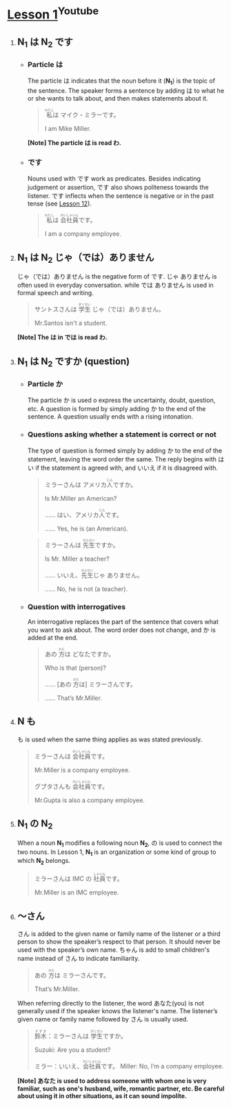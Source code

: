 # [Lesson 1](https://www.youtube.com/watch?v=gi2AeYO-g8E)<sup>Youtube</sup>

1. ## N<sub>1</sub> は N<sub>2</sub> です

	- ### Particle は

		The particle は indicates that the noun before it (**N<sub>1</sub>**) is the topic of the sentence. The speaker forms a sentence by adding は to what he or she wants to talk about, and then makes statements about it.

		><ruby>私<rp>（</rp><rt>わたし</rt><rp>）</rp></ruby>は マイク・ミラーです。
		>
		>I am Mike Miller.

		**[Note] The particle は is read わ.**

	- ### です

		Nouns used with です work as predicates. Besides indicating judgement or assertion, です also shows politeness towards the listener. です inflects when the sentence is negative or in the past tense (see [Lesson 12](https://github.com/flying-yogurt/JP-Memos/blob/master/grammar_notes/Lesson_12_Grammar.md)).

		><ruby>私<rp>（</rp><rt>わたし</rt><rp>）</rp></ruby>は <ruby>会社<rp>（</rp><rt>かいしゃ</rt><rp>）</rp>員<rp>（</rp><rt>いん</rt><rp>）</rp></ruby>です。
		>
		>I am a company employee.

2. ## N<sub>1</sub> は N<sub>2</sub> じゃ（では）ありません
	
	じゃ（では）ありません is the negative form of です. じゃ ありません is often used in everyday conversation. while では ありません is used in formal speech and writing.

	>サントスさんは <ruby>学生<rp>（</rp><rt>がくせい</rt><rp>）</rp></ruby> じゃ（では）ありません。
	>
	>Mr.Santos isn't a student.

	**[Note] The は in では is read わ.**

3. ## N<sub>1</sub> は N<sub>2</sub> ですか (question)

	- ### Particle か

		The particle か is used o express the uncertainty, doubt, question, etc. A question is formed by simply adding か to the end of the sentence. A question usually ends with a rising intonation.

	- ### Questions asking whether a statement is correct or not

		The type of question is formed simply by adding か to the end of the statement, leaving the word order the same. The reply begins with はい if the statement is agreed with, and いいえ if it is disagreed with.

		>ミラーさんは アメリカ<ruby>人<rp>（</rp><rt>じん</rt><rp>）</rp></ruby>ですか。
		>
		>Is Mr.Miller an American?
		>
		>…… はい、アメリカ<ruby>人<rp>（</rp><rt>じん</rt><rp>）</rp></ruby>です。
		>
		>…… Yes, he is (an American).

		>ミラーさんは <ruby>先生<rp>（</rp><rt>せんせい</rt><rp>）</rp></ruby>ですか。
		>
		>Is Mr. Miller a teacher?
		>
		>…… いいえ、<ruby>先生<rp>（</rp><rt>せんせい</rt><rp>）</rp></ruby>じゃ ありません。
		>
		>…… No, he is not (a teacher).

	- ### Question with interrogatives

		An interrogative replaces the part of the sentence that covers what you want to ask about. The word order does not change, and か is added at the end.

		>あの <ruby>方<rp>（</rp><rt>かた</rt><rp>）</rp></ruby>は どなたですか。
		>
		>Who is that (person)?
		>
		>…… [あの <ruby>方<rp>（</rp><rt>かた</rt><rp>）</rp></ruby>は] ミラーさんです。
		>
		>…… That’s Mr.Miller.

4. ## N も

	も is used when the same thing applies as was stated previously.

	>ミラーさんは <ruby>会社<rp>（</rp><rt>かいしゃ</rt><rp>）</rp>員<rp>（</rp><rt>いん</rt><rp>）</rp></ruby>です。
	>
	>Mr.Miller is a company employee.
	>
	>グプタさんも <ruby>会社<rp>（</rp><rt>かいしゃ</rt><rp>）</rp>員<rp>（</rp><rt>いん</rt><rp>）</rp></ruby>です。
	>
	>Mr.Gupta is also a company employee.

5. ## N<sub>1</sub> の N<sub>2</sub>

	When a noun **N<sub>1</sub>** modifies a following noun **N<sub>2</sub>**, の is used to connect the two nouns. In Lesson 1, **N<sub>1</sub>** is an organization or some kind of group to which **N<sub>2</sub>** belongs.

	>ミラーさんは IMC の <ruby>社<rp>（</rp><rt>しゃ</rt><rp>）</rp>員<rp>（</rp><rt>いん</rt><rp>）</rp></ruby>です。
	>
	>Mr.Miller is an IMC employee.

6. ## ～さん

	さん is added to the given name or family name of the listener or a third person to show the speaker’s respect to that person. It should never be used with the speaker’s own name. ちゃん is add to small children's name instead of さん to indicate familiarity.

	>あの <ruby>方<rp>（</rp><rt>かた</rt><rp>）</rp></ruby>は ミラーさんです。
	>
	>That’s Mr.Miller.

	When referring directly to the listener, the word あなた(you) is not generally used if the speaker knows the listener's name. The listener’s given name or family name followed by さん is usually used.

	><ruby>鈴木<rp>（</rp><rt>すずき</rt><rp>）</rp></ruby>：ミラーさんは <ruby>学生<rp>（</rp><rt>がくせい</rt><rp>）</rp></ruby>ですか。
	>
	>Suzuki: Are you a student?
	>
	>ミラー：いいえ、<ruby>会社<rp>（</rp><rt>かいしゃ</rt><rp>）</rp>員<rp>（</rp><rt>いん</rt><rp>）</rp></ruby>です。
	>Miller: No, I’m a company employee.

	**[Note] あなた is used to address someone with whom one is very familiar, such as one's husband, wife, romantic partner, etc. Be careful about using it in other situations, as it can sound impolite.**
